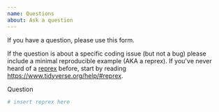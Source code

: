 ```yaml
---
name: Questions
about: Ask a question
---
```


If you have a question, please use this form.

If the question is about a specific coding issue (but not a bug) please include
a minimal reproducible example (AKA a reprex). If you've never heard of a
[reprex](http://reprex.tidyverse.org/) before, start by reading
<https://www.tidyverse.org/help/#reprex>.

Question

```r
# insert reprex here
```
